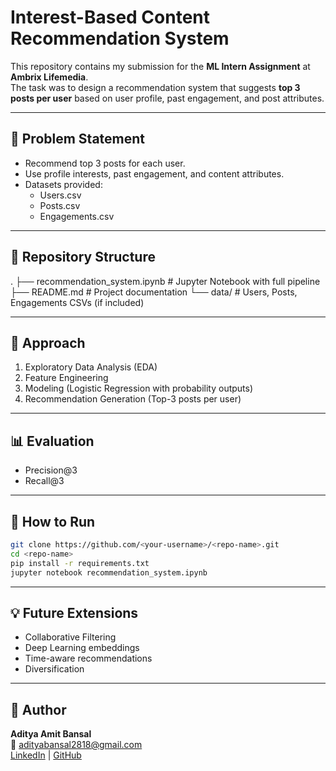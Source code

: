 # Interest-Based Content Recommendation System

This repository contains my submission for the **ML Intern Assignment** at **Ambrix Lifemedia**.  
The task was to design a recommendation system that suggests **top 3 posts per user** based on user profile, past engagement, and post attributes.

---

## 📌 Problem Statement
- Recommend top 3 posts for each user.
- Use profile interests, past engagement, and content attributes.
- Datasets provided:
  - Users.csv
  - Posts.csv
  - Engagements.csv

---

## 📂 Repository Structure
.
├── recommendation_system.ipynb   # Jupyter Notebook with full pipeline
├── README.md                     # Project documentation
└── data/                         # Users, Posts, Engagements CSVs (if included)

---

## 🔎 Approach
1. Exploratory Data Analysis (EDA)  
2. Feature Engineering  
3. Modeling (Logistic Regression with probability outputs)  
4. Recommendation Generation (Top-3 posts per user)  

---

## 📊 Evaluation
- Precision@3  
- Recall@3  

---

## 🚀 How to Run
```bash
git clone https://github.com/<your-username>/<repo-name>.git
cd <repo-name>
pip install -r requirements.txt
jupyter notebook recommendation_system.ipynb
```

---

## 💡 Future Extensions
- Collaborative Filtering  
- Deep Learning embeddings  
- Time-aware recommendations  
- Diversification  

---

## 👤 Author
**Aditya Amit Bansal**  
📧 adityabansal2818@gmail.com  
[LinkedIn](https://linkedin.com/in/adityabansal2818) | [GitHub](https://github.com/<your-username>)

